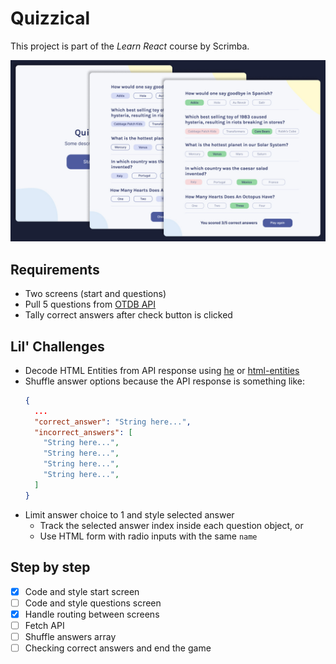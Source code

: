 # Quizzical

This project is part of the _Learn React_ course by Scrimba.

![Quizzical screenshots](./public/quizzical.jpg)

## Requirements

- Two screens (start and questions)
- Pull 5 questions from [OTDB API](https://opentdb.com/api_config.php)
- Tally correct answers after check button is clicked

## Lil' Challenges

- Decode HTML Entities from API response using [he](https://www.npmjs.com/package/he) or [html-entities](https://www.npmjs.com/package/html-entities)
- Shuffle answer options because the API response is something like:
  ```json
  {
    ...
    "correct_answer": "String here...",
    "incorrect_answers": [
      "String here...",
      "String here...",
      "String here...",
      "String here...",
    ]
  }
  ```
- Limit answer choice to 1 and style selected answer
  - Track the selected answer index inside each question object, or
  - Use HTML form with radio inputs with the same `name`

## Step by step

- [x] Code and style start screen
- [ ] Code and style questions screen
- [x] Handle routing between screens
- [ ] Fetch API
- [ ] Shuffle answers array
- [ ] Checking correct answers and end the game
